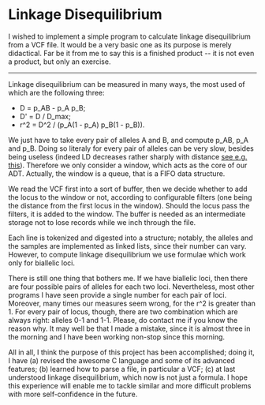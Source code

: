 # Linkage Disequilibrium

I wished to implement a simple program to calculate linkage 
disequilibrium from a VCF file. It would be a very basic one as its 
purpose is merely didactical. Far be it from me to say this is a 
finished product -- it is not even a product, but only an exercise.

------

Linkage disequilibrium can be measured in many ways, the most used of 
which are the following three:

* D = p\_AB - p\_A p\_B;
* D' = D / D\_max;
* r^2 = D^2 / (p\_A(1 - p\_A) p\_B(1 - p\_B)).

We just have to take every pair of alleles A and B, and compute p\_AB, 
p\_A and p\_B. Doing so literaly for every pair of alleles can be very 
slow, besides being useless (indeed LD decreases rather sharply with 
distance [see e.g. 
this](https://www.ncbi.nlm.nih.gov/pmc/articles/PMC3587626)). Therefore 
we only consider a window, which acts as the core of our ADT. Actually, 
the window is a queue, that is a FIFO data structure. 

We read the VCF first into a sort of buffer, then we decide whether to 
add the locus to the window or not, according to configurable filters 
(one being the distance from the first locus in the window). Should the 
locus pass the filters, it is added to the window. The buffer is needed 
as an intermediate storage not to lose records while we inch through the 
file.

Each line is tokenized and digested into a structure; notably, the 
alleles and the samples are implemented as linked lists, since their 
number can vary. However, to compute linkage disequilibrium we use 
formulae which work only for biallelic loci.

There is still one thing that bothers me. If we have biallelic loci, 
then there are four possible pairs of alleles for each two loci. 
Nevertheless, most other programs I have seen provide a single number 
for each pair of loci. Moreover, many times our measures seem wrong, for 
the r^2 is greater than 1. For every pair of locus, though, there are 
two combination which are always right: alleles 0-1 and 1-1. Please, do 
contact me if you know the reason why. It may well be that I made a 
mistake, since it is almost three in the morning and I have been working 
non-stop since this morning.

All in all, I think the purpose of this project has been accomplished; 
doing it, I have (a) revised the awesome C language and some of its 
advanced features; (b) learned how to parse a file, in particular a VCF; 
(c) at last understood linkage disequilibrium, which now is not just a 
formula. I hope this experience will enable me to tackle similar and 
more difficult problems with more self-confidence in the future.
